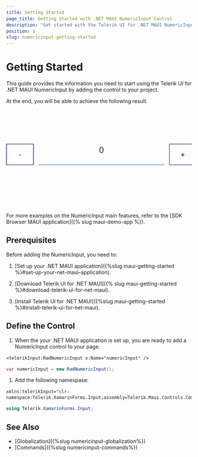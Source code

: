 ```yaml
---
title: Getting Started
page_title: Getting Started with .NET MAUI NumericInput Control
description: "Get started with the Telerik UI for .NET MAUI NumericInput and add the control to your .NET MAUI project."
position: 1
slug: numericinput-getting-started
---
```


# Getting Started

This guide provides the information you need to start using the Telerik UI for .NET MAUI NumericInput by adding the control to your project.

At the end, you will be able to achieve the following result.

![NumericInput Getting Started Example](images/numericinput-getting-started.png)

For more examples on the NumericInput main features, refer to the [SDK Browser MAUI application]({% slug maui-demo-app %}).

## Prerequisites

Before adding the NumericInput, you need to:

1. [Set up your .NET MAUI application]({%slug maui-getting-started %}#set-up-your-net-maui-application).

1. [Download Telerik UI for .NET MAUI]({% slug maui-getting-started %}#download-telerik-ui-for-net-maui).

1. [Install Telerik UI for .NET MAUI]({%slug maui-getting-started %}#install-telerik-ui-for-net-maui).

## Define the Control

1. When the your .NET MAUI application is set up, you are ready to add a NumericInput control to your page.

 ```XAML
<telerikInput:RadNumericInput x:Name="numericInput" />
 ```
 ```C#
var numericInput = new RadNumericInput();
 ```

1. Add the following namespase:

 ```XAML
xmlns:telerikInput="clr-namespace:Telerik.XamarinForms.Input;assembly=Telerik.Maui.Controls.Compatibility"
 ```
 ```C#
using Telerik.XamarinForms.Input;
 ```

## See Also

- [Globalization]({%slug numericinput-globalization%})
- [Commands]({%slug numericinput-commands%})
